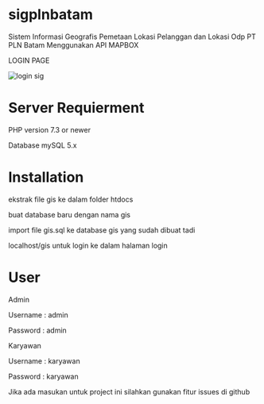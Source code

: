 # sigplnbatam
Sistem Informasi Geografis Pemetaan Lokasi Pelanggan dan Lokasi Odp PT PLN Batam Menggunakan API MAPBOX

<p>LOGIN PAGE</p>

![login sig](https://github.com/krpauto/sigplnbatam/assets/82790760/3a658e44-ff27-40eb-acc0-f9843001cc7c)

# Server Requierment
PHP version 7.3 or newer

Database mySQL 5.x

# Installation
<p> ekstrak file gis ke dalam folder htdocs </p>
<p> buat database baru dengan nama gis </p>
<p> import file gis.sql ke database gis yang sudah dibuat tadi </p>
<p> localhost/gis untuk login ke dalam halaman login </p>

# User
Admin
<p> Username : admin </p>
<p> Password : admin </p>

Karyawan
<p> Username : karyawan </p>
<p> Password : karyawan </p>


Jika ada masukan untuk project ini silahkan gunakan fitur issues di github

